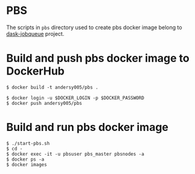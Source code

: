 # PBS


The scripts in `pbs` directory used to create pbs docker image belong to  [dask-jobqueue](https://github.com/dask/dask-jobqueue) project.

# Build and push pbs docker image to DockerHub

```console
$ docker build -t andersy005/pbs .

$ docker login -u $DOCKER_LOGIN -p $DOCKER_PASSWORD
$ docker push andersy005/pbs
```


# Build and run pbs docker image

```console
$ ./start-pbs.sh
$ cd - 
$ docker exec -it -u pbsuser pbs_master pbsnodes -a
$ docker ps -a
$ docker images
```

